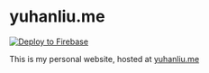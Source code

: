 # yuhanliu.me

[![Deploy to Firebase](https://github.com/yliu1021/yuhanliu.me/actions/workflows/firebase-deploy.yml/badge.svg)](https://github.com/yliu1021/yuhanliu.me/actions/workflows/firebase-deploy.yml)

This is my personal website, hosted at [yuhanliu.me](yuhanliu.me)

